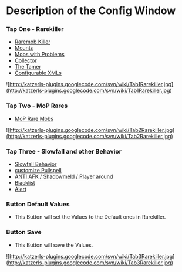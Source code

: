 # Description of the Config Window #

### Tap One - Rarekiller ###
  * [Raremob Killer](RaremobKiller.md)
  * [Mounts](RareMounts.md)
  * [Mobs with Problems](ProblemMobs.md)
  * [Collector](Collector.md)
  * [The Tamer](Tamer.md)
  * [Configurable XMLs](ConfigFiles.md)


![http://katzerls-plugins.googlecode.com/svn/wiki/Tab1Rarekiller.jpg](http://katzerls-plugins.googlecode.com/svn/wiki/Tab1Rarekiller.jpg)

### Tap Two - MoP Rares ###
  * [MoP Rare Mobs](MOPRares.md)

![http://katzerls-plugins.googlecode.com/svn/wiki/Tab2Rarekiller.jpg](http://katzerls-plugins.googlecode.com/svn/wiki/Tab2Rarekiller.jpg)

### Tap Three - Slowfall and other Behavior ###
  * [Slowfall Behavior](SlowfallBehavior.md)
  * [customize Pullspell](CustomizePullspell.md)
  * [ANTI AFK / Shadowmeld / Player around](Miscelaneous.md)
  * [Blacklist](BlackList.md)
  * [Alert](Alert.md)

### Button Default Values ###
  * This Button will set the Values to the Default ones in Rarekiller.

### Button Save ###
  * This Button will save the Values.


![http://katzerls-plugins.googlecode.com/svn/wiki/Tab3Rarekiller.jpg](http://katzerls-plugins.googlecode.com/svn/wiki/Tab3Rarekiller.jpg)